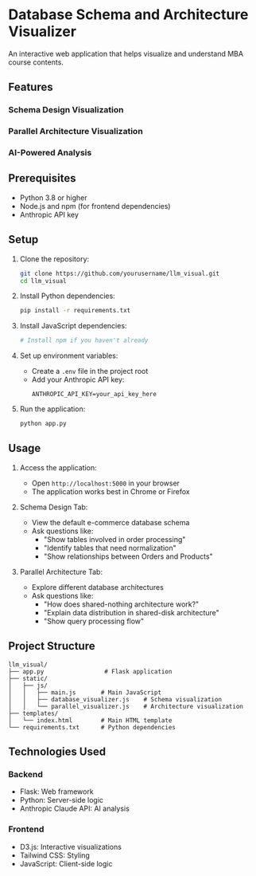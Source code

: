 # Database Schema and Architecture Visualizer

An interactive web application that helps visualize and understand MBA course contents.

## Features

### Schema Design Visualization
### Parallel Architecture Visualization
### AI-Powered Analysis

## Prerequisites

- Python 3.8 or higher
- Node.js and npm (for frontend dependencies)
- Anthropic API key

## Setup

1. Clone the repository:
   ```bash
   git clone https://github.com/yourusername/llm_visual.git
   cd llm_visual
   ```

2. Install Python dependencies:
   ```bash
   pip install -r requirements.txt
   ```

3. Install JavaScript dependencies:
   ```bash
   # Install npm if you haven't already
   ```

4. Set up environment variables:
   - Create a `.env` file in the project root
   - Add your Anthropic API key:
     ```
     ANTHROPIC_API_KEY=your_api_key_here
     ```

5. Run the application:
   ```bash
   python app.py
   ```

## Usage

1. Access the application:
   - Open `http://localhost:5000` in your browser
   - The application works best in Chrome or Firefox

2. Schema Design Tab:
   - View the default e-commerce database schema
   - Ask questions like:
     - "Show tables involved in order processing"
     - "Identify tables that need normalization"
     - "Show relationships between Orders and Products"

3. Parallel Architecture Tab:
   - Explore different database architectures
   - Ask questions like:
     - "How does shared-nothing architecture work?"
     - "Explain data distribution in shared-disk architecture"
     - "Show query processing flow"

## Project Structure

```
llm_visual/
├── app.py                 # Flask application
├── static/
│   ├── js/
│   │   ├── main.js       # Main JavaScript
│   │   ├── database_visualizer.js    # Schema visualization
│   │   └── parallel_visualizer.js    # Architecture visualization
├── templates/
│   └── index.html        # Main HTML template
└── requirements.txt      # Python dependencies
```

## Technologies Used

### Backend
- Flask: Web framework
- Python: Server-side logic
- Anthropic Claude API: AI analysis

### Frontend
- D3.js: Interactive visualizations
- Tailwind CSS: Styling
- JavaScript: Client-side logic
